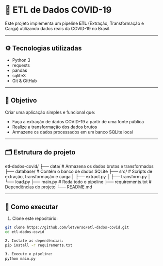 # 🦠 ETL de Dados COVID-19

Este projeto implementa um pipeline **ETL** (Extração, Transformação e Carga) utilizando dados reais da COVID-19 no Brasil.

---

## ⚙️ Tecnologias utilizadas

- Python 3
- requests
- pandas
- sqlite3
- Git & GitHub

---

## 📌 Objetivo

Criar uma aplicação simples e funcional que:

- Faça a extração de dados COVID-19 a partir de uma fonte pública
- Realize a transformação dos dados brutos
- Armazene os dados processados em um banco SQLite local

---

## 🗂️ Estrutura do projeto

etl-dados-covid/
├── data/ # Armazena os dados brutos e transformados
├── database/ # Contém o banco de dados SQLite
├── src/ # Scripts de extração, transformação e carga
│ ├── extract.py
│ ├── transform.py
│ └── load.py
├── main.py # Roda todo o pipeline
├── requirements.txt # Dependências do projeto
└── README.md


---

## 🚀 Como executar

1. Clone este repositório:

```bash
git clone https://github.com/letverso/etl-dados-covid.git
cd etl-dados-covid

2. Instale as dependências:
pip install -r requirements.txt

3. Execute o pipeline:
python main.py

